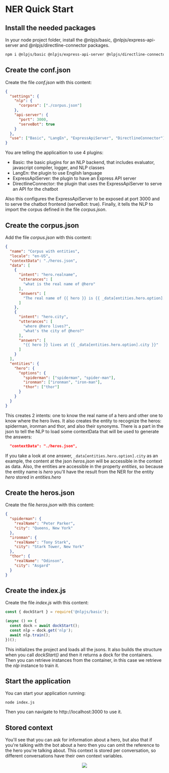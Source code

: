 # NER Quick Start

## Install the needed packages

In your node project folder, install the @nlpjs/basic, @nlpjs/express-api-server and @nlpjs/directline-connector packages.
```bash
npm i @nlpjs/basic @nlpjs/express-api-server @nlpjs/directline-connector
```

## Create the conf.json

Create the file _conf.json_ with this content:

```json
{
  "settings": {
    "nlp": {
      "corpora": ["./corpus.json"]
    },
    "api-server": {
      "port": 3000,
      "serveBot": true      
    }
  },
  "use": ["Basic", "LangEn", "ExpressApiServer", "DirectlineConnector"]
}
```

You are telling the applicaition to use 4 plugins:
- Basic: the basic plugins for an NLP backend, that includes evaluator, javascript compiler, logger, and NLP classes
- LangEn: the plugin to use English language
- ExpressApiServer: the plugin to have an Express API server
- DirectlineConnector: the plugin that uses the ExpressApiServer to serve an API for the chatbot

Also this configures the ExpressApiServer to be exposed at port 3000 and to serve the chatbot frontend (serveBot: true).
Finally, it tells the NLP to import the corpus defined in the file _corpus.json_.

## Create the corpus.json

Add the file _corpus.json_ with this content:

```json
{
  "name": "Corpus with entities",
  "locale": "en-US",
  "contextData": "./heros.json",
  "data": [
    {
      "intent": "hero.realname",
      "utterances": [
        "what is the real name of @hero"
      ],
      "answers": [
        "The real name of {{ hero }} is {{ _data[entities.hero.option].realName }}"
      ]
    },
    {
      "intent": "hero.city",
      "utterances": [
        "where @hero lives?",
        "what's the city of @hero?"
      ],
      "answers": [
        "{{ hero }} lives at {{ _data[entities.hero.option].city }}"
      ]
    }
  ],
  "entities": {
    "hero": {
      "options": {
        "spiderman": ["spiderman", "spider-man"],
        "ironman": ["ironman", "iron-man"],
        "thor": ["thor"]
      }
    }
  }
}
```

This creates 2 intents: one to know the real name of a hero and other one to know where the hero lives.
It also creates the entity to recognize the heros: spiderman, ironman and thor, and also their synonyms.
There is a part in the json to tell the NLP to load some contextData that will be used to generate the answers:
```json
  "contextData": "./heros.json",
```

If you take a look at one answer, ```_data[entities.hero.option].city``` as an example, the content at the json _heros.json_ will be accessible in the context as data. Also, the entities are accessible in the property _entities_, so because the entity name is _hero_ you'll have the result from the NER for the entity _hero_ stored in _entities.hero_

## Create the heros.json

Create the file _heros.json_ with this content:

```json
{
  "spiderman": {
    "realName": "Peter Parker",
    "city": "Queens, New York"
  },
  "ironman": {
    "realName": "Tony Stark",
    "city": "Stark Tower, New York"
  },
  "thor": {
    "realName": "Odinson",
    "city": "Asgard"
  }
}
```

## Create the index.js

Create the file _index.js_ with this content:

```javascript
const { dockStart } = require('@nlpjs/basic');

(async () => {
  const dock = await dockStart();
  const nlp = dock.get('nlp');
  await nlp.train();
})();
```

This initializes the project and loads all the jsons. It also builds the structure when you call _dockStart()_ and then it returns a dock for the containers.
Then you can retrieve instances from the container, in this case we retrieve the _nlp_ instance to train it.

## Start the application

You can start your application running:

```shell
node index.js
```

Then you can navigate to http://localhost:3000 to use it.

## Stored context

You'll see that you can ask for information about a hero, but also that if you're talking with the bot about a hero then you can omit the reference to the hero you're talking about.
This context is stored per conversation, so different conversations have their own context variables.

<div align="center">
<img src="https://github.com/axa-group/nlp.js/raw/master/screenshots/ner-demo.png" width="auto" height="auto"/>
</div>
